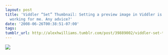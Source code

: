 ```yaml
---
layout: post
title: 'Viddler “Set” Thumbnail: Setting a preview image in Viddler is not really
  working for me. Any advice?'
date: '2008-06-26T00:38:51-07:00'
tags: 
tumblr_url: http://alexhwilliams.tumblr.com/post/39889002/viddler-set-thumbnail-setting-a-preview-image
---
```

<img src="http://24.media.tumblr.com/EXq6qISREaolfrm0pjnxxlV6_250.jpg"/>
